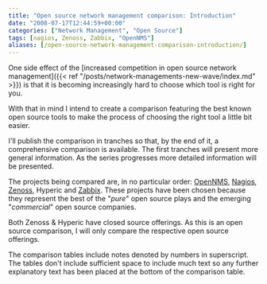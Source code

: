 ```yaml
---
title: "Open source network management comparison: Introduction"
date: "2008-07-17T12:44:59+00:00"
categories: ["Network Management", "Open Source"]
tags: [nagios, Zenoss, Zabbix, "OpenNMS"]
aliases: [/open-source-network-management-comparison-introduction/]
---
```


One side effect of the [increased competition in open source network management]({{< ref "/posts/network-managements-new-wave/index.md" >}}) is that it is becoming increasingly hard to choose which tool is right for you.

With that in mind I intend to create a comparison featuring the best known open source tools to make the process of choosing the right tool a little bit easier.

I'll publish the comparison in tranches so that, by the end of it, a comprehensive comparison is available. The first tranches will present more general information. As the series progresses more detailed information will be presented.

The projects being compared are, in no particular order: [OpenNMS](https://www.opennms.org/), [Nagios](http://www.nagios.org/), [Zenoss](http://www.zenoss.org/), Hyperic and [Zabbix](http://www.zabbix.com/). These projects have been chosen because they represent the best of the "*pure*" open source plays and the emerging "*commercial*" open source companies.

Both Zenoss &amp; Hyperic have closed source offerings. As this is an open source comparison, I will only compare the respective open source offerings.

The comparison tables include notes denoted by numbers in superscript. The tables don't include sufficient space to include much text so any further explanatory text has been placed at the bottom of the comparison table.
